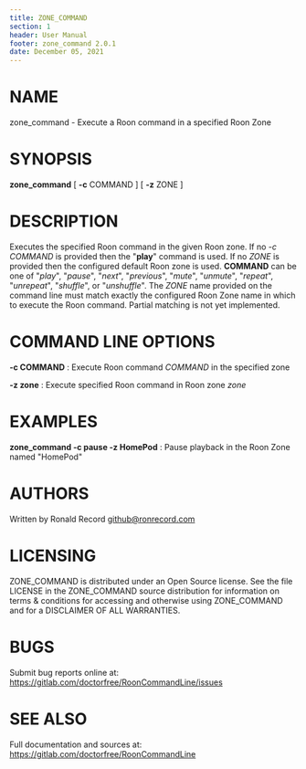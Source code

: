 ```yaml
---
title: ZONE_COMMAND
section: 1
header: User Manual
footer: zone_command 2.0.1
date: December 05, 2021
---
```

# NAME
zone_command - Execute a Roon command in a specified Roon Zone

# SYNOPSIS
**zone_command** [ **-c** COMMAND ] [ **-z** ZONE ]

# DESCRIPTION
Executes the specified Roon command in the given Roon zone. If no *-c COMMAND* is provided then the "**play**" command is used. If no *ZONE* is provided then the configured default Roon zone is used. **COMMAND** can be one of "*play*", "*pause*", "*next*", "*previous*", "*mute*", "*unmute*", "*repeat*", "*unrepeat*", "*shuffle*", or "*unshuffle*". The *ZONE* name provided on the command line must match exactly the configured Roon Zone name in which to execute the Roon command. Partial matching is not yet implemented.

# COMMAND LINE OPTIONS
**-c COMMAND**
: Execute Roon command *COMMAND* in the specified zone

**-z zone**
: Execute specified Roon command in Roon zone *zone*

# EXAMPLES
**zone_command -c pause -z HomePod**
: Pause playback in the Roon Zone named "HomePod"

# AUTHORS
Written by Ronald Record github@ronrecord.com

# LICENSING
ZONE_COMMAND is distributed under an Open Source license.
See the file LICENSE in the ZONE_COMMAND source distribution
for information on terms &amp; conditions for accessing and
otherwise using ZONE_COMMAND and for a DISCLAIMER OF ALL WARRANTIES.

# BUGS
Submit bug reports online at: https://gitlab.com/doctorfree/RoonCommandLine/issues

# SEE ALSO
Full documentation and sources at: https://gitlab.com/doctorfree/RoonCommandLine

